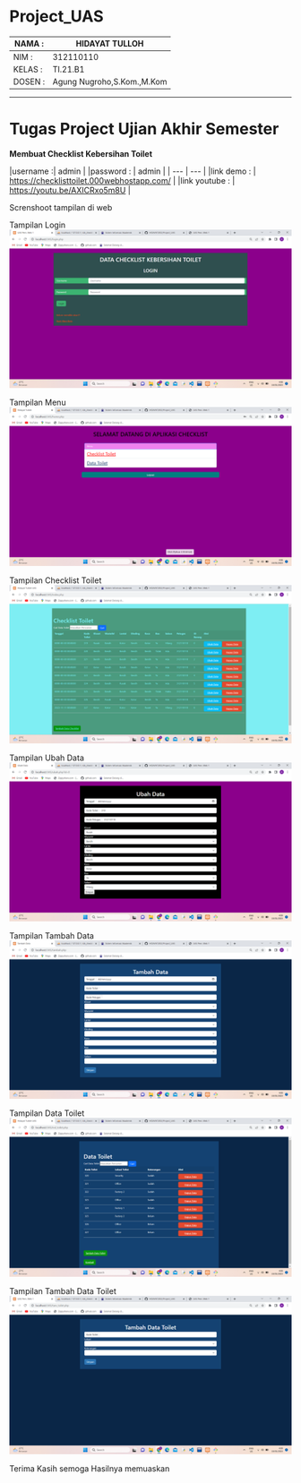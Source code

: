 # Project_UAS

| NAMA  :| HIDAYAT TULLOH |
| --- | --- |
| NIM   :| 312110110 |
| KELAS :| TI.21.B1 |
| DOSEN :| Agung Nugroho,S.Kom.,M.Kom |

<Hr>

# Tugas Project Ujian Akhir Semester

**Membuat  Checklist Kebersihan Toilet**<br>

|username :| admin  |
|password : | admin |
| --- | --- |
|link demo : | https://checklisttoilet.000webhostapp.com/ |
|link youtube : | https://youtu.be/AXICRxo5m8U |




Screnshoot tampilan di web

Tampilan Login
![gambar1](SS/SS3.png)

Tampilan Menu
![gambar2](SS/SS4.png)

Tampilan Checklist Toilet
![gambar2](SS/SS5.png)

Tampilan Ubah Data
![gambar2](SS/SS6.png)

Tampilan Tambah Data
![gambar2](SS/SS7.png)

Tampilan Data Toilet
![gambar2](SS/SS8.png)

Tampilan Tambah Data Toilet
![gambar2](SS/SS9.png)

Terima Kasih 
semoga Hasilnya memuaskan